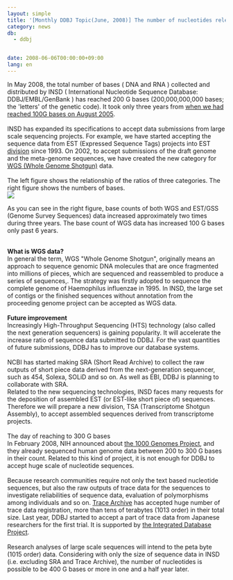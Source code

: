 ```yaml
---
layout: simple
title: '[Monthly DDBJ Topic(June, 2008)] The number of nucleotides released from INSD has reached 200 G bases '
category: news
db:
  - ddbj


date: 2008-06-06T00:00:00+09:00
lang: en
---
```


<html>In May 2008, the total number of bases ( DNA and RNA ) collected and distributed by INSD ( International Nucleotide Sequence Database: DDBJ/EMBL/GenBank ) has reached 200 G bases (200,000,000,000 bases; the 'letters' of the genetic code). It took only three years from <a href="/whatsnew/2005-e.html#050921">when we had reached 100G bases on August 2005</a>.<br><br>INSD has expanded its specifications to accept data submissions from large scale sequencing projects. For example, we have started accepting the sequence data from EST (Expressed Sequence Tags) projects into EST <a href="/ddbj/flat-file.html#LocusB#division">division</a> since 1993. On 2002, to accept submissions of the draft genome and the meta-genome sequences, we have created the new category for <a href="/ddbj/wgs.html">WGS (Whole Genome Shotgun)</a> data.<br><br>The left figure shows the relationship of the ratios of three categories. The right figure shows the numbers of bases.<br><img src="{{ site.baseurl }}/assets/images/news/200G-08060602.PNG">

<p>As you can see in the right figure, base counts of both WGS and EST/GSS (Genome Survey Sequences) data increased approximately two times during three years. The base count of WGS data has increased 100 G bases only past 6 years.</p>

<p><br><b>What is WGS data?</b><br>In general the term, WGS "Whole Genome Shotgun", originally means an approach to sequence genomic DNA molecules that are once fragmented into millions of pieces, which are sequenced and reassembled to produce a series of sequences,. The strategy was firstly adopted to sequence the complete genome of Haemophilus influenzae in 1995. In INSD, the large set of contigs or the finished sequences without annotation from the proceeding genome project can be accepted as WGS data.<br><br><b>Future improvement</b><br>Increasingly High-Throughput Sequencing (HTS) technology (also called the next generation sequencers) is gaining popularity. It will accelerate the increase ratio of sequence data submitted to DDBJ. For the vast quantities of future submissions, DDBJ has to improve our database systems.<br><br>NCBI has started making SRA (Short Read Archive) to collect the raw outputs of short piece data derived from the next-generation sequencer, such as 454, Solexa, SOLiD and so on. As well as EBI, DDBJ is planning to collaborate with SRA.<br>Related to the new sequencing technologies, INSD faces many requests for the deposition of assembled EST (or EST-like short piece of) sequences. Therefore we will prepare a new division, TSA (Transcriptome Shotgun Assembly), to accept assembled sequences derived from transcriptome projects.<br><br>The day of reaching to 300 G bases<br>In February 2008, NIH announced about <a href="http://www.nih.gov/news/health/jan2008/nhgri-22.htm" target="_blank">the 1000 Genomes Project</a>, and they already sequenced human genome data between 200 to 300 G bases in their count. Related to this kind of project, it is not enough for DDBJ to accept huge scale of nucleotide sequences.<br><br>Because research communities require not only the text based nucleotide sequences, but also the raw outputs of trace data for the sequences to investigate reliabilities of sequence data, evaluation of polymorphisms among individuals and so on. <a href="http://www.ncbi.nlm.nih.gov/Traces/trace.cgi" target="_blank">Trace Archive</a> has accepted huge number of trace data registration, more than tens of terabytes (1013 order) in their total size. Last year, DDBJ started to accept a part of trace data from Japanese researchers for the first trial. It is supported by <a href="http://dbcls.rois.ac.jp/" target="_blank">the Integrated Database Project</a>.<br><br>Research analyses of large scale sequences will intend to the peta byte (1015 order) data. Considering with only the size of sequence data in INSD (i.e. excluding SRA and Trace Archive), the number of nucleotides is possible to be 400 G bases or more in one and a half year later.</p>
</html>
